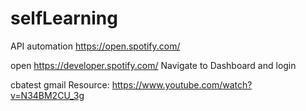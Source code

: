 # selfLearning

API automation
https://open.spotify.com/

open 
https://developer.spotify.com/
Navigate to Dashboard and login 

cbatest gmail
Resource:
https://www.youtube.com/watch?v=N34BM2CU_3g

